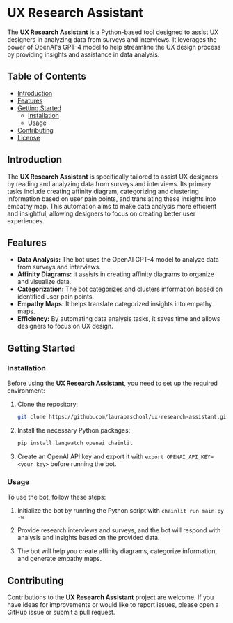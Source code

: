 # UX Research Assistant

The **UX Research Assistant** is a Python-based tool designed to assist UX designers in analyzing data from surveys and interviews. It leverages the power of OpenAI's GPT-4 model to help streamline the UX design process by providing insights and assistance in data analysis.

## Table of Contents

- [Introduction](#introduction)
- [Features](#features)
- [Getting Started](#getting-started)
  - [Installation](#installation)
  - [Usage](#usage)
- [Contributing](#contributing)
- [License](#license)

## Introduction

The **UX Research Assistant** is specifically tailored to assist UX designers by reading and analyzing data from surveys and interviews. Its primary tasks include creating affinity diagram, categorizing and clustering information based on user pain points, and translating these insights into empathy map. This automation aims to make data analysis more efficient and insightful, allowing designers to focus on creating better user experiences.

## Features

- **Data Analysis:** The bot uses the OpenAI GPT-4 model to analyze data from surveys and interviews.
- **Affinity Diagrams:** It assists in creating affinity diagrams to organize and visualize data.
- **Categorization:** The bot categorizes and clusters information based on identified user pain points.
- **Empathy Maps:** It helps translate categorized insights into empathy maps.
- **Efficiency:** By automating data analysis tasks, it saves time and allows designers to focus on UX design.

## Getting Started

### Installation

Before using the **UX Research Assistant**, you need to set up the required environment:

1. Clone the repository:

   ```bash
   git clone https://github.com/laurapaschoal/ux-research-assistant.git
   ```

2. Install the necessary Python packages:

   ```bash
   pip install langwatch openai chainlit
   ```

3. Create an OpenAI API key and export it with `export OPENAI_API_KEY=<your key>` before running the bot.

### Usage

To use the bot, follow these steps:

1. Initialize the bot by running the Python script with `chainlit run main.py -w`

2. Provide research interviews and surveys, and the bot will respond with analysis and insights based on the provided data.

3. The bot will help you create affinity diagrams, categorize information, and generate empathy maps.

## Contributing

Contributions to the **UX Research Assistant** project are welcome. If you have ideas for improvements or would like to report issues, please open a GitHub issue or submit a pull request.
